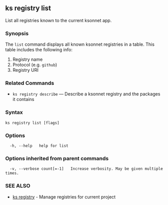 ## ks registry list

List all registries known to the current ksonnet app.

### Synopsis


The `list` command displays all known ksonnet registries in a table. This
table includes the following info:

1. Registry name
2. Protocol (e.g. `github`)
3. Registry URI

### Related Commands

* `ks registry describe` — Describe a ksonnet registry and the packages it contains

### Syntax


```
ks registry list [flags]
```

### Options

```
  -h, --help   help for list
```

### Options inherited from parent commands

```
  -v, --verbose count[=-1]   Increase verbosity. May be given multiple times.
```

### SEE ALSO

* [ks registry](ks_registry.md)	 - Manage registries for current project

